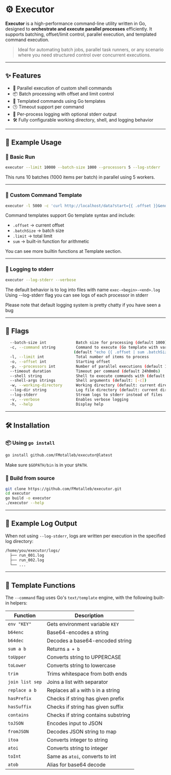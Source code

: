 # ⚙️ Executor

**Executor** is a high-performance command-line utility written in Go, designed to **orchestrate and execute parallel processes** efficiently. It supports batching, offset/limit control, parallel execution, and templated command execution.

> Ideal for automating batch jobs, parallel task runners, or any scenario where you need structured control over concurrent executions.

---

## ✨ Features

- 🔁 Parallel execution of custom shell commands
- 📦 Batch processing with offset and limit control
- 🧠 Templated commands using Go templates
- 🕒 Timeout support per command
- 📂 Per-process logging with optional stderr output
- 🛠️ Fully configurable working directory, shell, and logging behavior

---

## 📌 Example Usage

### 🧪 Basic Run

```bash
executor --limit 10000 --batch-size 1000 --processors 5 --log-stderr
```

This runs 10 batches (1000 items per batch) in parallel using 5 workers.

---

### 📜 Custom Command Template

```bash
executor -l 5000 -c 'curl http://localhost/data?start={{ .offset }}&end={{ sum .offset .batchSize }}'
```

Command templates support Go template syntax and include:

- `.offset` → current offset
- `.batchSize` → batch size
- `.limit` → total limit
- `sum` → built-in function for arithmetic

You can see more builtin functions at Template section.

---

### 💬 Logging to stderr

```bash
executor --log-stderr --verbose
```

The default behavior is to log into files with name `exec-<begin>-<end>.log`
Using --log-stderr flag you can see logs of each processor in stderr

Please note that default logging system is pretty chatty if you have seen a bug

---

## 🔧 Flags

```bash
  --batch-size int             Batch size for processing (default 1000)
  -c, --command string         Command to execute (Go template with vars: offset, batchSize, limit) 
                              (default "echo {{ .offset | sum .batchSize }}={{ .limit }}")
  -l, --limit int              Total number of items to process
  -o, --offset int             Starting offset
  -p, --processors int         Number of parallel executions (default 10)
  --timeout duration           Timeout per command (default 24h0m0s)
  --shell string               Shell to execute commands with (default "/bin/sh")
  --shell-args strings         Shell arguments (default: [-c])
  -w, --working-directory      Working directory (default: current directory)
  --log-dir string             Log file directory (default: current directory)
  --log-stderr                 Stream logs to stderr instead of files
  -v, --verbose                Enables verbose logging
  -h, --help                   Display help
```

---

## 🛠 Installation

### 📦 Using `go install`

```bash
go install github.com/FMotalleb/executor@latest
```

Make sure `$GOPATH/bin` is in your `$PATH`.

### 🧪 Build from source

```bash
git clone https://github.com/FMotalleb/executor.git
cd executor
go build -o executor
./executor --help
```

---

## 📁 Example Log Output

When not using `--log-stderr`, logs are written per execution in the specified log directory:

```bash
/home/you/executor/logs/
  ├── run_001.log
  ├── run_002.log
  └── ...
```

---

## 🧩 Template Functions

The `--command` flag uses Go's `text/template` engine, with the following built-in helpers:

| Function       | Description |
|----------------|-------------|
| `env "KEY"`    | Gets environment variable `KEY` |
| `b64enc`       | Base64-encodes a string |
| `b64dec`       | Decodes a base64-encoded string |
| `sum a b`      | Returns `a + b` |
| `toUpper`      | Converts string to UPPERCASE |
| `toLower`      | Converts string to lowercase |
| `trim`         | Trims whitespace from both ends |
| `join list sep`| Joins a list with separator |
| `replace a b`  | Replaces all `a` with `b` in a string |
| `hasPrefix`    | Checks if string has given prefix |
| `hasSuffix`    | Checks if string has given suffix |
| `contains`     | Checks if string contains substring |
| `toJSON`       | Encodes input to JSON |
| `fromJSON`     | Decodes JSON string to map |
| `itoa`         | Converts integer to string |
| `atoi`         | Converts string to integer |
| `toInt`        | Same as `atoi`, converts to int |
| `atob`         | Alias for base64 decode |
